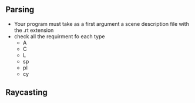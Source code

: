 ## Parsing
- Your program must take as a first argument a scene description file with the .rt extension
- check all the requirment fo each type
  - A
  - C
  - L
  - sp
  - pl
  - cy


## Raycasting
